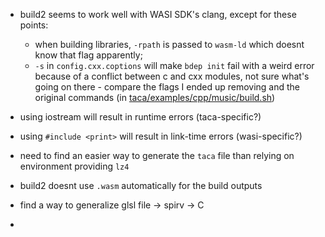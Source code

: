 
- build2 seems to work well with WASI SDK's clang, except for these points:
  - when building libraries, `-rpath` is passed to `wasm-ld` which doesnt know that flag apparently;
  - `-s` in `config.cxx.coptions` will make `bdep init` fail with a weird error because of a conflict between c and cxx modules, not sure what's going on there - compare the flags I ended up removing and the original commands (in [taca/examples/cpp/music/build.sh](https://github.com/contextfreeinfo/taca/blob/main/examples/cpp/music/build.sh))

- using iostream will result in runtime errors (taca-specific?)
- using `#include <print>` will result in link-time errors (wasi-specific?)
- need to find an easier way to generate the `taca` file than relying on environment providing `lz4`
- build2 doesnt use `.wasm` automatically for the build outputs
- find a way to generalize glsl file -> spirv -> C
-
